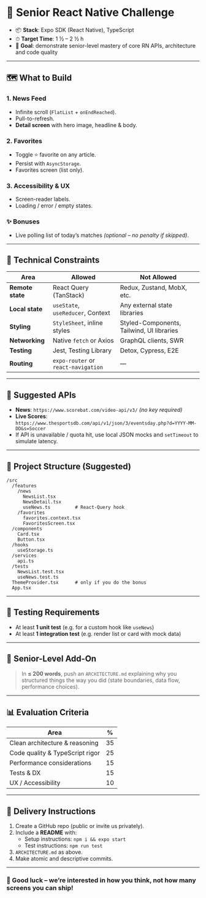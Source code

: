 # 🧪 Senior React Native Challenge

* 📦 **Stack**: Expo SDK (React Native), TypeScript
* ⏱ **Target Time**: 1 ½ – 2 ½ h
* 🎯 **Goal**: demonstrate senior-level mastery of core RN APIs, architecture and code quality

---

## 🗺️ What to Build

### 1. News Feed
- Infinite scroll (`FlatList` + `onEndReached`).
- Pull-to-refresh.
- **Detail screen** with hero image, headline & body.

### 2. Favorites
- Toggle ⭐ favorite on any article.
- Persist with `AsyncStorage`.
- Favorites screen (list only).

### 3. Accessibility & UX
- Screen-reader labels.
- Loading / error / empty states.

### ✨ Bonuses
- Live polling list of today’s matches *(optional – no penalty if skipped)*.

---

## 🔧 Technical Constraints

| Area             | Allowed                        | Not Allowed                                  |
|------------------|--------------------------------|----------------------------------------------|
| **Remote state** | React Query (TanStack)         | Redux, Zustand, MobX, etc.                   |
| **Local state**  | `useState`, `useReducer`, Context | Any external state libraries                |
| **Styling**      | `StyleSheet`, inline styles    | Styled-Components, Tailwind, UI libraries    |
| **Networking**   | Native `fetch` or Axios        | GraphQL clients, SWR                         |
| **Testing**      | Jest, Testing Library          | Detox, Cypress, E2E                          |
| **Routing**      | `expo-router` or `react-navigation` | —                                        |

---

## 🔗 Suggested APIs

- **News**: `https://www.scorebat.com/video-api/v3/` *(no key required)*
- **Live Scores**: `https://www.thesportsdb.com/api/v1/json/3/eventsday.php?d=YYYY-MM-DD&s=Soccer`
- If API is unavailable / quota hit, use local JSON mocks and `setTimeout` to simulate latency.

---

## 🧱 Project Structure (Suggested)

```
/src
  /features
    /news
      NewsList.tsx
      NewsDetail.tsx
      useNews.ts         # React-Query hook
    /favorites
      favorites.context.tsx
      FavoritesScreen.tsx
  /components
    Card.tsx
    Button.tsx
  /hooks
    useStorage.ts
  /services
    api.ts
  /tests
    NewsList.test.tsx
    useNews.test.ts
  ThemeProvider.tsx      # only if you do the bonus
  App.tsx
```

---

## 🧪 Testing Requirements

- At least **1 unit test** (e.g. for a custom hook like `useNews`)
- At least **1 integration test** (e.g. render list or card with mock data)

---

## 📝 **Senior-Level Add-On**

> In **≤ 200 words**, push an `ARCHITECTURE.md` explaining why you structured things the way you did (state boundaries, data flow, performance choices).

---

## 📊 Evaluation Criteria

| Area                              | % |
|-----------------------------------|---|
| Clean architecture & reasoning    | 35 |
| Code quality & TypeScript rigor   | 25 |
| Performance considerations        | 15 |
| Tests & DX                        | 15 |
| UX / Accessibility                | 10 |

---

## 🚚 Delivery Instructions

1. Create a GitHub repo (public or invite us privately).
2. Include a **README** with:
   - Setup instructions: `npm i && expo start`
   - Test instructions: `npm run test`
3. `ARCHITECTURE.md` as above.
4. Make atomic and descriptive commits.

---

### 🎯 Good luck – we’re interested in how you think, not how many screens you can ship!
